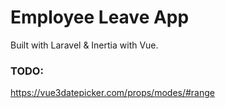 # Employee Leave App
Built with Laravel & Inertia with Vue.

### TODO:
https://vue3datepicker.com/props/modes/#range